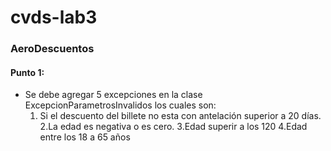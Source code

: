 # cvds-lab3

### AeroDescuentos
#### Punto 1:
  * Se debe agregar 5 excepciones en la clase ExcepcionParametrosInvalidos los cuales son:
      1. Si el descuento  del billete no esta con antelación superior a 20 días.
      2.La edad es negativa o es cero.
      3.Edad superir a los 120
      4.Edad entre los 18 a 65 años
